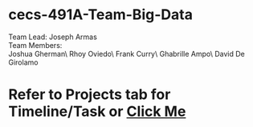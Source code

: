 # cecs-491A-Team-Big-Data
Team Lead: Joseph Armas\
Team Members:\
Joshua Gherman\ 
Rhoy Oviedo\ 
Frank Curry\ 
Ghabrille Ampo\ 
David De Girolamo
# Refer to Projects tab for Timeline/Task or [Click Me](https://github.com/users/JosephArmas/projects/1)
